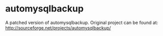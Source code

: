 # automysqlbackup
A patched version of automysqlbackup. Original project can be found at: <http://sourceforge.net/projects/automysqlbackup/>

